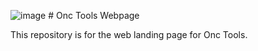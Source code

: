 ![image](./img/onctoolslogo.png) # Onc Tools Webpage

This repository is for the web landing page for Onc Tools. 
